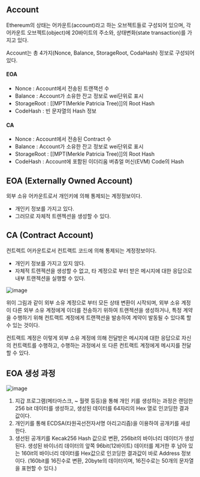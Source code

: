 ## Account
Ethereum의 상태는 어카운트(account)라고 하는 오브젝트들로 구성되어 있으며, 각 어카운트 오브젝트(object)에 20바이트의 주소와, 상태변화(state transaction)를 가지고 있다.

Account는 총 4가지(Nonce, Balance, StorageRoot, CodaHash) 정보로 구성되어 있다.

#### EOA
* Nonce : Account에서 전송된 트랜잭션 수
* Balance : Account가 소유한 잔고 정보로 wei단위로 표시
* StorageRoot : [[MPT(Merkle Patricia Tree)]]의 Root Hash
* CodeHash : 빈 문자열의 Hash 정보

#### CA
* Nonce : Account에서 전송된 Contract 수
* Balance : Account가 소유한 잔고 정보로 wei단위로 표시
* StorageRoot : [[MPT(Merkle Patricia Tree)]]의 Root Hash
* CodeHash : Account에 포함된 이더리움 버츄얼 머신(EVM) Code의 Hash

## EOA (Externally Owned Account)

외부 소유 어카운트로서 개인키에 의해 통제되는 계정정보이다.
* 개인키 정보를 가지고 있다.
* 그러므로 자체적 트렌젝션을 생성할 수 있다.
## CA (Contract Account)

컨트렉트 어카운트로서 컨트랙트 코드에 의해 통제되는 계정정보이다.
* 개인키 정보를 가지고 있지 않다.
* 자체적 트렌젝션을 생성할 수 없고, 타 계정으로 부터 받은 메시지에 대한 응답으로 내부 트랜젝션을 실행할 수 있다.

![image](/image/account_object1.png)

위이 그림과 같이 외부 소유 계정으로 부터 모든 상태 변환이 시작되며, 외부 소유 계정이 다른 외부 소유 계정에게 이더를 전송하기 위하여 트랜젝션을 생성하거나, 특정 계약을 수행하기 위해 컨트랙트 계정에게 트랜잭션을 발송하여 계약이 발동될 수 있다록 할 수 있는 것이다.

컨트랙트 계정은 이렇게 외부 소유 계정에 의해 전달받은 메시지에 대한 응답으로 자신의 컨트랙트를 수행하고, 수행하는 과정에서 또 다른 컨트랙트 계정에게 메시지를 전달할 수 있다.

## EOA 생성 과정

![image](/image/account_object2.png)

1. 지갑 프로그램(메타마스크, ~ 월렛 등등)을 통해 개인 키를 생성하는 과정은 랜덤한 256 bit 데이터를 생성하고, 생성된 데이터를 64자리의 Hex 열로 인코딩한 결과 값이다.
2. 개인키를 통해 ECDSA(타원곡선전자서명 아리고리즘)을 이용하여 공개키를 새성한다.
3. 생선된 공개키를 Kecak256 Hash 값으로 변환, 256bit의 바이너리 데이터가 생성된다. 생성된 바이너리 데이터의 앞쪽 96bit(12바이트) 데이터를 제거한 후 남아 있는 160it의 바이너리 데이터를 Hex값으로 인코딩한 결과값이 바로 Address 정보이다. (160bit를 16진수로 변환, 20byte의 데이터이며, 16진수로는 50개의 문자열을 표현할 수 있다.)


